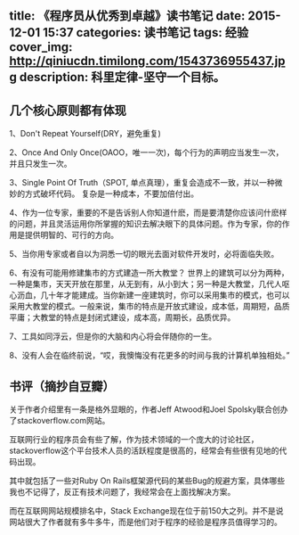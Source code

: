 title: 《程序员从优秀到卓越》读书笔记
date: 2015-12-01 15:37
categories: 读书笔记
tags: 经验
cover_img: http://qiniucdn.timilong.com/1543736955437.jpg
description: 科里定律-坚守一个目标。
---

## 几个核心原则都有体现
1、Don't Repeat Yourself(DRY，避免重复)

2、Once And Only Once(OAOO，唯一一次)，每个行为的声明应当发生一次，并且只发生一次。

3、Single Point Of Truth（SPOT, 单点真理），重复会造成不一致，并以一种微妙的方式破坏代码。 复杂是一种成本，不要加倍付出。

4、作为一位专家，重要的不是告诉别人你知道什麽，而是要清楚你应该问什麽样的问题，并且灵活运用你所掌握的知识去解决眼下的具体问题。作为专家，你的作用是提供明智的、可行的方向。

5、当你用专家或者自以为洞悉一切的眼光去面对软件开发时，必将面临失败。

6、有没有可能用修建集市的方式建造一所大教堂？ 世界上的建筑可以分为两种，一种是集市，天天开放在那里，从无到有，从小到大；另一种是大教堂，几代人呕心沥血，几十年才能建成。当你新建一座建筑时，你可以采用集市的模式，也可以采用大教堂的模式。一般来说，集市的特点是开放式建设，成本低，周期短，品质平庸；大教堂的特点是封闭式建设，成本高，周期长，品质优异。

7、工具如同浮云，但是你的大脑和内心将会伴随你的一生。

8、没有人会在临终前说，“哎，我懊悔没有花更多的时间与我的计算机单独相处。”


## 书评（摘抄自豆瓣）
关于作者介绍里有一条是格外显眼的，作者Jeff Atwood和Joel Spolsky联合创办了stackoverflow.com网站。

互联网行业的程序员会有些了解，作为技术领域的一个庞大的讨论社区，stackoverflow这个平台技术人员的活跃程度是很高的，经常会有些很有见地的代码出现。

其中就包括了一些对Ruby On Rails框架源代码的某些Bug的规避方案，具体哪些我也不记得了，反正有技术问题了，我经常会在上面找解决方案。

而在互联网网站规模排名中，Stack Exchange现在位于前150大之列。并不是说网站很大了作者就有多牛多牛，而是他们对于程序的经验是程序员值得学习的。

